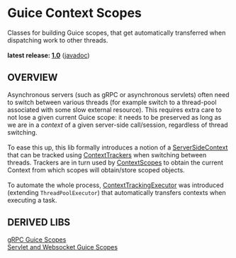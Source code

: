 # Guice Context Scopes

Classes for building Guice scopes, that get automatically transferred when dispatching work to other threads.<br/>
<br/>
**latest release: [1.0](https://search.maven.org/artifact/pl.morgwai.base/guice-context-scopes/1.0/jar)**
([javadoc](https://javadoc.io/doc/pl.morgwai.base/guice-context-scopes/1.0))


## OVERVIEW

Asynchronous servers (such as gRPC or asynchronous servlets) often need to switch between various threads (for example switch to a thread-pool associated with some slow external resource). This requires extra care to not lose a given current Guice scope: it needs to be preserved as long as we are in a  _context_  of a given server-side call/session, regardless of thread switching.<br/>
<br/>
To ease this up, this lib formally introduces a notion of a [ServerSideContext](src/main/java/pl/morgwai/base/guice/scopes/ServerSideContext.java) that can be tracked using [ContextTrackers](src/main/java/pl/morgwai/base/guice/scopes/ContextTracker.java) when switching between threads. Trackers are in turn used by [ContextScopes](src/main/java/pl/morgwai/base/guice/scopes/ContextScope.java) to obtain the current Context from which scopes will obtain/store scoped objects.<br/>
<br/>
To automate the whole process, [ContextTrackingExecutor](src/main/java/pl/morgwai/base/guice/scopes/ContextTrackingExecutor.java) was introduced (extending `ThreadPoolExecutor`) that automatically transfers contexts when executing a task.


## DERIVED LIBS

[gRPC Guice Scopes](https://github.com/morgwai/grpc-scopes)<br/>
[Servlet and Websocket Guice Scopes](https://github.com/morgwai/servlet-scopes)
